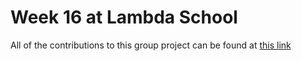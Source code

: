 # Week 16 at Lambda School

All of the contributions to this group project can be found at [this link](https://github.com/Build-Week-Mentor-Me-AP/Backend-Developer)

